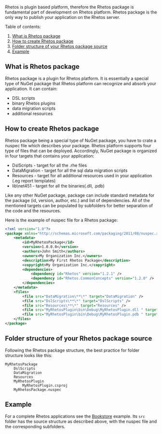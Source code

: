 ﻿Rhetos is plugin based platform, therefore the Rhetos package is fundamental part of development on Rhetos platform. Rhetos package is the only way to publish your application on the Rhetos server.

Table of contents:

1. [What is Rhetos package](#what-is-rhetos-package)
2. [How to create Rhetos package](#how-to-create-rhetos-package)
3. [Folder structure of your Rhetos package source](#folder-structure-of-your-rhetos-package-source)
4. [Example](#example)

## What is Rhetos package

Rhetos package is a plugin for Rhetos platform. It is essentially a special type of NuGet package that Rhetos platform can recognize and absorb your application.
It can contain:

* DSL scripts
* binary Rhetos plugins
* data migration scripts
* additional resources

## How to create Rhetos package

Rhetos package being a special type of NuGet package, you have to crate a nuspec file which describes your package. Rhetos platform supports four type of files that can be deployed. Accordingly, NuGet package is organized in four targets that contains your application:

* DslScripts - target for all the .rhe files
* DataMigration - target for all the sql data migration scripts
* Resources - target for all additional resources used in your application (.eg report templates)
* lib\net451 - target for all the binaries(.dll, .pdb)

Like any other NuGet package, package can include standard metadata for the package (id, version, author, etc.) and list of dependencies.
All of the mentioned targets can be populated by subfolders for better separation of the code and the resources.

Here is the example of nuspec file for a Rhetos package:

``` xml
<?xml version="1.0"?>
<package xmlns="http://schemas.microsoft.com/packaging/2011/08/nuspec.xsd">
    <metadata>
        <id>MyRhetosPackage</id>
        <version>1.0.0.0</version>
        <authors>John Smith</authors>
        <owners>My Organization Inc.</owners>
        <description>My First Rhetos Package</description>
        <copyright>My Organization Inc.</copyright>
        <dependencies>
            <dependency id="Rhetos" version="1.2.1" />
            <dependency id="Rhetos.CommonConcepts" version="1.2.0" />
        </dependencies>
    </metadata>
    <files>
        <file src="DataMigration\**\*" target="DataMigration" />
        <file src="DslScripts\**\*" target="DslScripts" />
        <file src="Resources\**\*" target="Resources" />
        <file src="MyRhetosPlugin\bin\Debug\MyRhetosPlugin.dll " target="lib\net451" />
        <file src="MyRhetosPlugin\bin\Debug\MyRhetosPlugin.pdb " target="lib\net451" />
    </files>
</package>
```

## Folder structure of your Rhetos package source

Following the Rhetos package structure, the best practice for folder structure looks like this:

```
MyRhetosPackage
    DslScripts
    DataMigration
    Resources
    MyRhetosPlugin
        MyRhetosPlugin.csproj
    MyRhetosPackage.nuspec
```

## Example

For a complete Rhetos applications see the [Bookstore](https://github.com/Rhetos/Bookstore) example. Its `src` folder has the source structure as described above, with the nuspec file and the corresponding subfolders.
